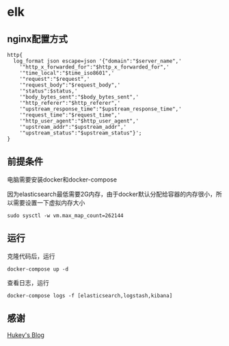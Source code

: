 # elk

## nginx配置方式

```
http{
  log_format json escape=json '{"domain":"$server_name",'
    '"http_x_forwarded_for":"$http_x_forwarded_for",'
    '"time_local":"$time_iso8601",'
    '"request":"$request",'
    '"request_body":"$request_body",'
    '"status":$status,'
    '"body_bytes_sent":"$body_bytes_sent",'
    '"http_referer":"$http_referer",'
    '"upstream_response_time":"$upstream_response_time",'
    '"request_time":"$request_time",'
    '"http_user_agent":"$http_user_agent",'
    '"upstream_addr":"$upstream_addr",'
    '"upstream_status":"$upstream_status"}';
}
```

## 前提条件

电脑需要安装docker和docker-compose

因为elasticsearch最低需要2G内存，由于docker默认分配给容器的内存很小，所以需要设置一下虚拟内存大小

```
sudo sysctl -w vm.max_map_count=262144
```

## 运行

克隆代码后，运行
```
docker-compose up -d
```

查看日志，运行
```
docker-compose logs -f [elasticsearch,logstash,kibana]
```

## 感谢

[Hukey's Blog](https://www.cnblogs.com/hukey/p/11519612.html)
